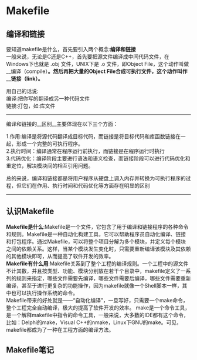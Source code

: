 # Makefile
## 编译和链接
要知道makefile是什么，首先要引入两个概念:__编译和链接__  
一般来说，无论是C还是C++，首先要把源文件编译成中间代码文件，在Windows下也就是 .obj 文件，UNIX下是 .o 文件，即Object File，这个动作叫做__编译（compile）__。然后再把大量的Object File合成可执行文件，这个动作叫作__链接（link）。__  

用自己的话说:  
编译:把你写的翻译成另一种代码文件  
链接:打包，如:库文件  
***  
编译和链接的__区别__主要体现在以下三个方面：  

1.作用:编译是将源代码翻译成目标代码，而链接是将目标代码和库函数链接在一起，形成一个完整的可执行程序。  
2.执行时间：编译通常在程序运行前执行，而链接是在程序运行时执行  
3.代码优化：编译阶段主要进行语法和语义检查，而链接阶段可以进行代码优化和重定位，解决模块间的相互引用问题。  

总的来说，编译和链接都是将用户程序从硬盘上调入内存并转换为可执行程序的过程，但它们在作用、执行时间和代码优化等方面存在明显的区别  
***
## 认识Makefile  
__Makefile是什么__:Makefile是一个文件，它包含了用于编译和链接程序的各种命令和规则。Makefile是一种自动化构建工具，它可以帮助程序员自动化编译、链接和打包程序。通过Makefile，可以将整个项目分解为多个模块，并定义每个模块之间的依赖关系。这样，当某个模块发生变化时，只需要重新编译该模块及其依赖的其他模块即可，从而提高了软件开发的效率。  
__Makefile有什么用__:Makefile关系到了整个工程的编译规则。一个工程中的源文件不计其数，并且按类型、功能、模块分别放在若干个目录中，makefile定义了一系列的规则来指定，哪些文件需要先编译，哪些文件需要后编译，哪些文件需要重新编译，甚至于进行更复杂的功能操作，因为makefile就像一个Shell脚本一样，其中也可以执行操作系统的命令。  
Makefile带来的好处就是——“自动化编译”，一旦写好，只需要一个make命令，整个工程完全自动编译，极大的提高了软件开发的效率。 make是一个命令工具，是一个解释makefile中指令的命令工具，一般来说，大多数的IDE都有这个命令，比如：Delphi的make，Visual C++的nmake，Linux下GNU的make。可见，makefile都成为了一种在工程方面的编译方法。  

## Makefile笔记
